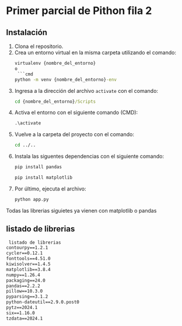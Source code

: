 # Primer parcial de Pithon fila 2 

## Instalación
1. Clona el repositorio.
2. Crea un entorno virtual en la misma carpeta utilizando el comando:
   ```cmd
   virtualenv {nombre_del_entorno}
   o
    ```cmd
   python -m venv {nombre_del_entorno}-env
   ``` 
3. Ingresa a la dirección del archivo `activate` con el comando:
   ```cmd
   cd {nombre_del_entorno}/Scripts
   ```
4. Activa el entorno con el siguiente comando (CMD):
   ```cmd
   .\activate
   ```
5. Vuelve a la carpeta del proyecto con el comando:
   ```cmd
   cd ../..
   ```
6. Instala las siguentes dependencias  con el siguiente comando:
   ```cmd
   pip install pandas
   ```
      ```cmd
   pip install matplotlib
   ```
7. Por último, ejecuta el archivo:
   ```cmd
   python app.py
   ```
Todas las librerias siguietes ya vienen con  matplotlib o pandas
## listado de librerias
  ```cmd
   listado de librerias 
contourpy==1.2.1
cycler==0.12.1
fonttools==4.51.0
kiwisolver==1.4.5
matplotlib==3.8.4
numpy==1.26.4
packaging==24.0
pandas==2.2.2
pillow==10.3.0
pyparsing==3.1.2
python-dateutil==2.9.0.post0
pytz==2024.1
six==1.16.0
tzdata==2024.1
   ```